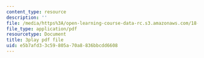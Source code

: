 ```yaml
---
content_type: resource
description: ''
file: /media/https%3A/open-learning-course-data-rc.s3.amazonaws.com/18-217-graph-theory-and-additive-combinatorics-fall-2019/e5b7afd33c59805a70a8836bbcdd6608_ydyiq1Z22gc.pdf
file_type: application/pdf
resourcetype: Document
title: 3play pdf file
uid: e5b7afd3-3c59-805a-70a8-836bbcdd6608
---
```

